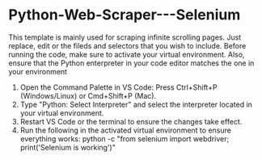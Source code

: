 # Python-Web-Scraper---Selenium
This template is mainly used for scraping infinite scrolling pages. Just replace, edit or the fileds and selectors that you wish to include.
Before running the code, make sure to activate your virtual environment. Also, ensure that the Python enterpreter in your code editor matches the one in your environment

1. Open the Command Palette in VS Code: Press Ctrl+Shift+P (Windows/Linux) or Cmd+Shift+P (Mac).
2. Type "Python: Select Interpreter" and select the interpreter located in your virtual environment.
3. Restart VS Code or the terminal to ensure the changes take effect.
4. Run the following in the activated virtual environment to ensure everything works:	 python -c "from selenium import webdriver; print('Selenium is working')"
